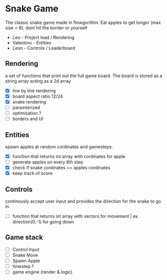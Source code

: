 # Snake Game
The classic snake game made in flowgorithm. Eat apples to get longer (max size = 6), dont hit the border or yourself

- Leo - Project lead / Rendering
- Valentino - Entities 
- Leon - Controls / Leaderboard

## Rendering
a set of functions that print out the full game board. The board is stored as a string array acting as a 2d array
 - [x] line by line rendering
 - [x] board aspect ratio 12/24
 - [x] snake rendering
 - [ ] paramterized
 - [ ] optimisation ?
 - [ ] borders and UI
## Entities
spawn apples at random cordinates and gamesteps.
 - [x] function that returns int array with cordinates for apple
 - [ ] generate apples on every 8th step
 - [x] check if snake cordinates == apples cordinates
 - [x] keep track of score
## Controls
continously accept user input and provides the direction for the snake to go in
 - [ ] function that returns int array with vectors for movement | ex. direction(0,-1) for going down
## Game stack
 - [ ] Control Input
 - [ ] Snake Move
 - [ ] Spawn Apple
 - [ ] timestep ?
 - [ ] game engine (render & logic)
